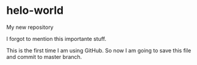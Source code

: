 # helo-world
My new repository

I forgot to mention this importante stuff.

This is the first time I am using GitHub. So now I am going to save this file and commit to master branch.
